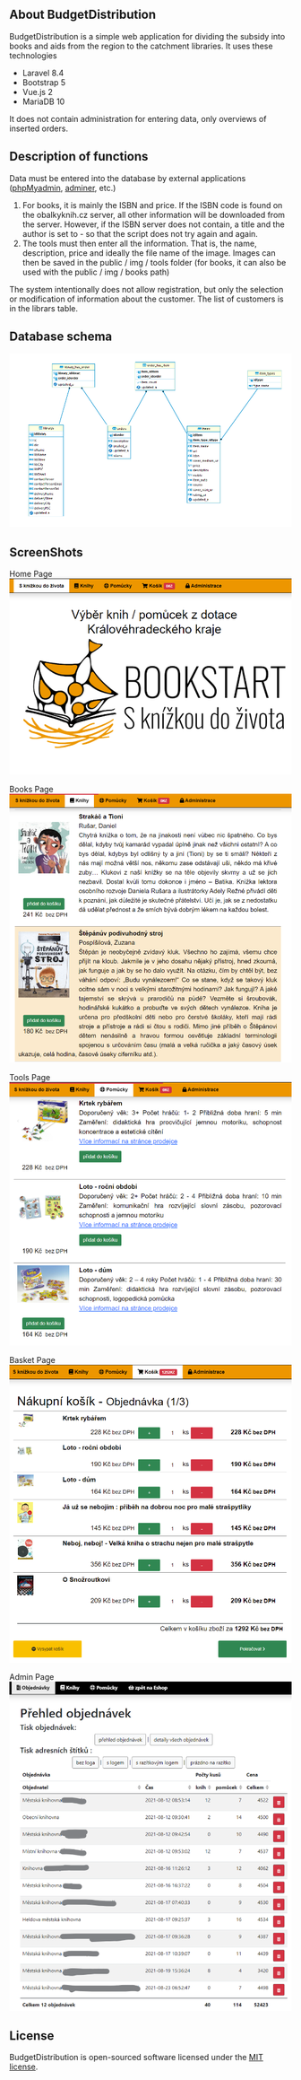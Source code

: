 ## About BudgetDistribution

BudgetDistribution is a simple web application for dividing the subsidy into books and aids from the region to the catchment libraries. It uses these technologies

- Laravel 8.4
- Bootstrap 5
- Vue.js 2
- MariaDB 10

It does not contain administration for entering data, only overviews of inserted orders.

## Description of functions

Data must be entered into the database by external applications (<a href="https://www.phpmyadmin.net/">phpMyadmin</a>, <a href="https://www.adminer.org/">adminer</a>, etc.)
1) For books, it is mainly the ISBN and price. If the ISBN code is found on the obalkyknih.cz server, all other information will be downloaded from the server. However, if the ISBN server does not contain, a title and the author is set to - so that the script does not try again and again.
2) The tools must then enter all the information. That is, the name, description, price and ideally the file name of the image. Images can then be saved in the public / img / tools folder (for books, it can also be used with the public / img / books path)

The system intentionally does not allow registration, but only the selection or modification of information about the customer. The list of customers is in the librars table.

## Database schema
<div>
<p><img src="https://raw.githubusercontent.com/PetrJandl/BudgetDistribution/main/web_screenshots/DBbshop.png"></p>
</div>

## ScreenShots
<div>
<p><div>Home Page</div><img src="https://raw.githubusercontent.com/PetrJandl/BudgetDistribution/main/web_screenshots/bshop-Home.png"></p>
<p><div>Books Page</div><img src="https://raw.githubusercontent.com/PetrJandl/BudgetDistribution/main/web_screenshots/bshop-Books.png"></p>
<p><div>Tools Page</div><img src="https://raw.githubusercontent.com/PetrJandl/BudgetDistribution/main/web_screenshots/bshop-Tools.png"></p>
<p><div>Basket Page</div><img src="https://raw.githubusercontent.com/PetrJandl/BudgetDistribution/main/web_screenshots/bshop-Basket.png"></p>
<p><div>Admin Page</div><img src="https://raw.githubusercontent.com/PetrJandl/BudgetDistribution/main/web_screenshots/bshop-admin.png"</p>
</div>

## License

BudgetDistribution is open-sourced software licensed under the [MIT license](https://opensource.org/licenses/MIT).
